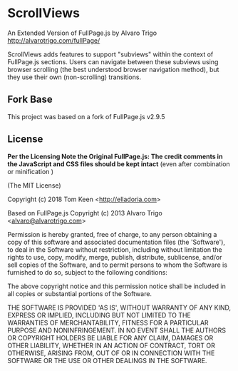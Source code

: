 # ScrollViews
An Extended Version of FullPage.js by Alvaro Trigo http://alvarotrigo.com/fullPage/

ScrollViews adds features to support "subviews" within the context of FullPage.js sections. Users can navigate between these subviews using browser scrolling (the best understood browser navigation method), but they use their own (non-scrolling) transitions.


## Fork Base
This project was based on a fork of FullPage.js v2.9.5


## License

**Per the Licensing Note the Original FullPage.js: The credit comments in the JavaScript and CSS files should be kept intact** (even after combination or minification )

(The MIT License)

Copyright (c) 2018 Tom Keen &lt;http://elladoria.com&gt;

Based on FullPage.js
Copyright (c) 2013 Alvaro Trigo &lt;alvaro@alvarotrigo.com&gt;

Permission is hereby granted, free of charge, to any person obtaining
a copy of this software and associated documentation files (the
'Software'), to deal in the Software without restriction, including
without limitation the rights to use, copy, modify, merge, publish,
distribute, sublicense, and/or sell copies of the Software, and to
permit persons to whom the Software is furnished to do so, subject to
the following conditions:

The above copyright notice and this permission notice shall be
included in all copies or substantial portions of the Software.

THE SOFTWARE IS PROVIDED 'AS IS', WITHOUT WARRANTY OF ANY KIND,
EXPRESS OR IMPLIED, INCLUDING BUT NOT LIMITED TO THE WARRANTIES OF
MERCHANTABILITY, FITNESS FOR A PARTICULAR PURPOSE AND NONINFRINGEMENT.
IN NO EVENT SHALL THE AUTHORS OR COPYRIGHT HOLDERS BE LIABLE FOR ANY
CLAIM, DAMAGES OR OTHER LIABILITY, WHETHER IN AN ACTION OF CONTRACT,
TORT OR OTHERWISE, ARISING FROM, OUT OF OR IN CONNECTION WITH THE
SOFTWARE OR THE USE OR OTHER DEALINGS IN THE SOFTWARE.